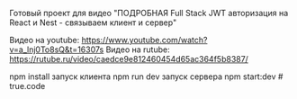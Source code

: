 Готовый проект для видео "ПОДРОБНАЯ Full Stack JWT авторизация на React и Nest - связываем клиент и сервер"

Видео на youtube: https://www.youtube.com/watch?v=a_lnj0To8sQ&t=16307s
Видео на rutube: https://rutube.ru/video/caedce9e812460454d65ac364f5b8387/

npm install
запуск клиента npm run dev
запуск сервера npm start:dev
#   t r u e . c o d e  
 